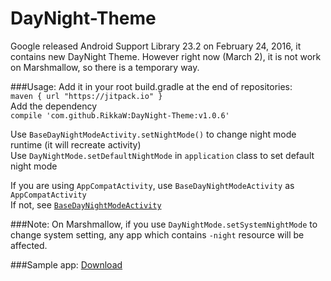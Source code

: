 DayNight-Theme
===============
Google released Android Support Library 23.2 on February 24, 2016, it contains new DayNight Theme.
However right now (March 2), it is not work on Marshmallow, so there is a temporary way.

###Usage:
Add it in your root build.gradle at the end of repositories:<br/>
`maven { url "https://jitpack.io" }`<br/>
Add the dependency<br/>
`compile 'com.github.RikkaW:DayNight-Theme:v1.0.6'`

Use `BaseDayNightModeActivity.setNightMode()` to change night mode runtime (it will recreate activity)<br/>
Use `DayNightMode.setDefaultNightMode` in `application` class to set default night mode<br/>

If you are using `AppCompatActivity`, use `BaseDayNightModeActivity` as `AppCompatActivity`<br/>
If not, see [`BaseDayNightModeActivity`](https://github.com/RikkaW/DayNight-Theme/blob/master/daynightmode/src/main/java/moe/xing/daynightmode/BaseDayNightModeActivity.java)<br/>

###Note:
On Marshmallow, if you use `DayNightMode.setSystemNightMode` to change system setting, any app which contains `-night` resource will be affected.

###Sample app:
[Download](https://github.com/RikkaW/DayNight-Theme/releases/download/v1.0.6/app-release.apk)
